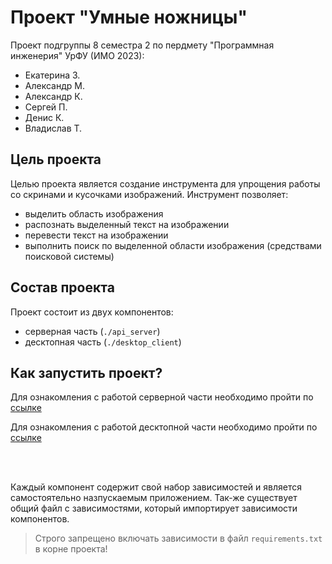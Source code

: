 # Проект "Умные ножницы"
Проект подгруппы 8 семестра 2 по пердмету "Программная инженерия" УрФУ (ИМО 2023):
- Екатерина З.
- Александр М.
- Александр К.
- Сергей П.
- Денис К.
- Владислав Т.

## Цель проекта
Целью проекта является создание инструмента для упрощения работы со скринами и кусочками изображений. Инструмент позволяет:
- выделить область изображения
- распознать выделенный текст на изображении
- перевести текст на изображении
- выполнить поиск по выделенной области изображения (средствами поисковой системы)

## Состав проекта
Проект состоит из двух компонентов:
- серверная часть (```./api_server```)
- десктопная часть (```./desktop_client```)

## Как запустить проект?
Для ознакомления с работой серверной части необходимо пройти по [ссылке](https://github.com/aleksandr-mulyavin/smart-snip/blob/web/web_client/README.md)

Для ознакомления с работой десктопной части необходимо пройти по [ссылке](https://github.com/aleksandr-mulyavin/smart-snip/blob/translate_kostash/desktop_client/README.md)

<br> <br>

Каждый компонент содержит свой набор зависимостей и является самостоятельно назпускаемым приложением. Так-же существует общий файл с зависимостями, который импортирует зависимости компонентов.

> Строго запрещено включать зависимости в файл ```requirements.txt``` в корне проекта!
